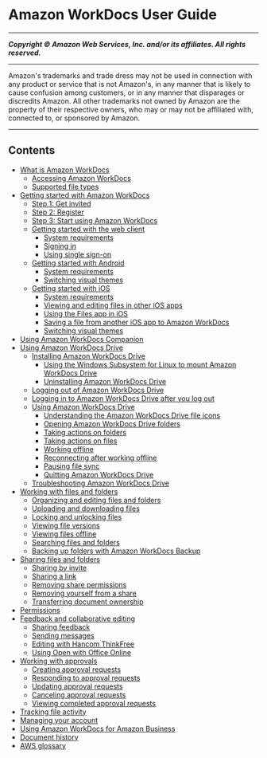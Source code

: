 # Amazon WorkDocs User Guide

-----
*****Copyright &copy;  Amazon Web Services, Inc. and/or its affiliates. All rights reserved.*****

-----
Amazon's trademarks and trade dress may not be used in 
     connection with any product or service that is not Amazon's, 
     in any manner that is likely to cause confusion among customers, 
     or in any manner that disparages or discredits Amazon. All other 
     trademarks not owned by Amazon are the property of their respective
     owners, who may or may not be affiliated with, connected to, or 
     sponsored by Amazon.

-----
## Contents
+ [What is Amazon WorkDocs](what_is.md)
   + [Accessing Amazon WorkDocs](accessing.md)
   + [Supported file types](file-types.md)
+ [Getting started with Amazon WorkDocs](getting_started.md)
   + [Step 1: Get invited](get_invited.md)
   + [Step 2: Register](user_registration.md)
   + [Step 3: Start using Amazon WorkDocs](start_using.md)
   + [Getting started with the web client](web_client_help.md)
      + [System requirements](web_client_sys_reqs.md)
      + [Signing in](web_login.md)
      + [Using single sign-on](single_sign_on.md)
   + [Getting started with Android](android_phone_client_help.md)
      + [System requirements](android_phone_client_sys_reqs.md)
      + [Switching visual themes](switch-themes-android.md)
   + [Getting started with iOS](iphone_client_help.md)
      + [System requirements](iphone_client_sys_reqs.md)
      + [Viewing and editing files in other iOS apps](iphone_opening_files.md)
      + [Using the Files app in iOS](ios-files-app.md)
      + [Saving a file from another iOS app to Amazon WorkDocs](iphone_saving_files.md)
      + [Switching visual themes](switch-themes-ios.md)
+ [Using Amazon WorkDocs Companion](companion.md)
+ [Using Amazon WorkDocs Drive](workdocs_drive_help.md)
   + [Installing Amazon WorkDocs Drive](drive_install.md)
      + [Using the Windows Subsystem for Linux to mount Amazon WorkDocs Drive](mount-linux.md)
      + [Uninstalling Amazon WorkDocs Drive](uninstall.md)
   + [Logging out of Amazon WorkDocs Drive](log-out.md)
   + [Logging in to Amazon WorkDocs Drive after you log out](log-in.md)
   + [Using Amazon WorkDocs Drive](drive_use.md)
      + [Understanding the Amazon WorkDocs Drive file icons](drive_icons.md)
      + [Opening Amazon WorkDocs Drive folders](open-files-folders.md)
      + [Taking actions on folders](folder-actions.md)
      + [Taking actions on files](file-actions.md)
      + [Working offline](drive_offline.md)
      + [Reconnecting after working offline](access-on-demand.md)
      + [Pausing file sync](pause-sync.md)
      + [Quitting Amazon WorkDocs Drive](quit-wdd.md)
   + [Troubleshooting Amazon WorkDocs Drive](drive_troubleshoot.md)
+ [Working with files and folders](working-docs.md)
   + [Organizing and editing files and folders](client_folders.md)
   + [Uploading and downloading files](client_add_files.md)
   + [Locking and unlocking files](client_lock_files.md)
   + [Viewing file versions](client_file_versions.md)
   + [Viewing files offline](view-offline.md)
   + [Searching files and folders](search.md)
   + [Backing up folders with Amazon WorkDocs Backup](user-backup.md)
+ [Sharing files and folders](share-docs.md)
   + [Sharing by invite](share-invite.md)
   + [Sharing a link](web_share_link.md)
   + [Removing share permissions](revoke_share.md)
   + [Removing yourself from a share](unshare_yourself.md)
   + [Transferring document ownership](transfer_owner.md)
+ [Permissions](permissions.md)
+ [Feedback and collaborative editing](collab-editing.md)
   + [Sharing feedback](feedback.md)
   + [Sending messages](client_message.md)
   + [Editing with Hancom ThinkFree](hancom-online-edit.md)
   + [Using Open with Office Online](office-online.md)
+ [Working with approvals](approvals.md)
   + [Creating approval requests](create-approval.md)
   + [Responding to approval requests](respond-approval.md)
   + [Updating approval requests](update-approval.md)
   + [Canceling approval requests](cancel-approval.md)
   + [Viewing completed approval requests](view-approval.md)
+ [Tracking file activity](activity_feed.md)
+ [Managing your account](manage_account.md)
+ [Using Amazon WorkDocs for Amazon Business](workdocs-amazon-business.md)
+ [Document history](document_history.md)
+ [AWS glossary](glossary.md)